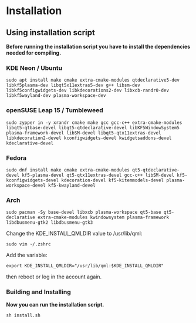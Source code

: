 Installation
============

## Using installation script

**Before running the installation script you have to install the dependencies needed for compiling.**


### KDE Neon / Ubuntu

```
sudo apt install make cmake extra-cmake-modules qtdeclarative5-dev libkf5plasma-dev libqt5x11extras5-dev g++ libsm-dev libkf5configwidgets-dev libkdecorations2-dev libxcb-randr0-dev libkf5wayland-dev plasma-workspace-dev
```

### openSUSE Leap 15 / Tumbleweed

```
sudo zypper in -y xrandr cmake make gcc gcc-c++ extra-cmake-modules libqt5-qtbase-devel libqt5-qtdeclarative-devel libKF5WindowSystem5 plasma-framework-devel libSM-devel libqt5-qtx11extras-devel libkdecoration2-devel kconfigwidgets-devel kwidgetsaddons-devel kdeclarative-devel
```

### Fedora
```
sudo dnf install make cmake extra-cmake-modules qt5-qtdeclarative-devel kf5-plasma-devel qt5-qtx11extras-devel gcc-c++ libSM-devel kf5-kconfigwidgets-devel kdecoration-devel kf5-kitemmodels-devel plasma-workspace-devel kf5-kwayland-devel 
```

### Arch

```
sudo pacman -Sy base-devel libxcb plasma-workspace qt5-base qt5-declarative extra-cmake-modules kwindowsystem plasma-framework libdbusmenu-gtk2 libdbusmenu-gtk3
```

Change the KDE_INSTALL_QMLDIR value to /usr/lib/qml: 

```
sudo vim ~/.zshrc
```

Add the variable: 
```
export KDE_INSTALL_QMLDIR="/usr/lib/qml:$KDE_INSTALL_QMLDIR"
```

then reboot or log in the account again.

### Building and Installing

**Now you can run the installation script.**

```
sh install.sh
```

